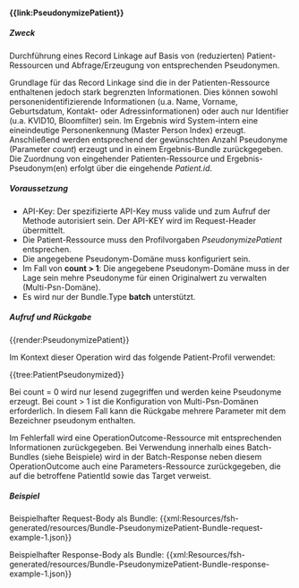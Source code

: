 #### **{{link:PseudonymizePatient}}**

##### **Zweck**

Durchführung eines Record Linkage auf Basis von (reduzierten) Patient-Ressourcen und Abfrage/Erzeugung von entsprechenden Pseudonymen.

Grundlage für das Record Linkage sind die in der Patienten-Ressource enthaltenen jedoch stark begrenzten Informationen. 
Dies können sowohl personenidentifizierende Informationen (u.a. Name, Vorname, Geburtsdatum, Kontakt- oder Adressinformationen) oder auch nur Identifier (u.a. KVID10, Bloomfilter) sein. 
Im Ergebnis wird System-intern eine eineindeutige Personenkennung (Master Person Index) erzeugt.
Anschließend werden entsprechend der gewünschten Anzahl Pseudonyme (Parameter _count_) erzeugt und in einem Ergebnis-Bundle zurückgegeben.
Die Zuordnung von eingehender Patienten-Ressource und Ergebnis-Pseudonym(en) erfolgt über die eingehende _Patient.id_.

##### **Voraussetzung**
- API-Key: Der spezifizierte API-Key muss valide und zum Aufruf der Methode autorisiert sein. Der API-KEY wird im Request-Header übermittelt.
- Die Patient-Ressource muss den Profilvorgaben _PseudonymizePatient_ entsprechen.
- Die angegebene Pseudonym-Domäne muss konfiguriert sein.
- Im Fall von **count > 1**: Die angegebene Pseudonym-Domäne muss in der Lage sein mehre Pseudonyme für einen Originalwert zu verwalten (Multi-Psn-Domäne).
- Es wird nur der Bundle.Type **batch** unterstützt.

##### **Aufruf und Rückgabe**

{{render:PseudonymizePatient}}

Im Kontext dieser Operation wird das folgende Patient-Profil verwendet:

{{tree:PatientPseudonymized}}

Bei count = 0 wird nur lesend zugegriffen und werden keine Pseudonyme erzeugt. 
Bei count > 1 ist die Konfiguration von Multi-Psn-Domänen erforderlich. In diesem Fall kann die Rückgabe mehrere Parameter mit dem Bezeichner pseudonym enthalten.

Im Fehlerfall wird eine OperationOutcome-Ressource mit entsprechenden Informationen zurückgegeben. Bei Verwendung innerhalb eines Batch-Bundles (siehe Beispiele) wird in der Batch-Response neben diesem OperationOutcome auch eine Parameters-Ressource zurückgegeben, die auf die betroffene PatientId sowie das Target verweist.

##### **Beispiel**
Beispielhafter Request-Body als Bundle:
{{xml:Resources/fsh-generated/resources/Bundle-PseudonymizePatient-Bundle-request-example-1.json}}

Beispielhafter Response-Body als Bundle:
{{xml:Resources/fsh-generated/resources/Bundle-PseudonymizePatient-Bundle-response-example-1.json}}